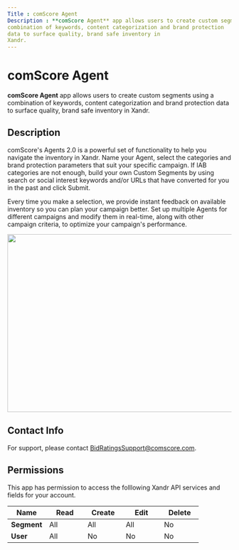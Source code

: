 ```yaml
---
Title : comScore Agent
Description : **comScore Agent** app allows users to create custom segments using a
combination of keywords, content categorization and brand protection
data to surface quality, brand safe inventory in
Xandr.
---
```



# comScore Agent



**comScore Agent** app allows users to create custom segments using a
combination of keywords, content categorization and brand protection
data to surface quality, brand safe inventory in
Xandr.

<div id="AMP-002__section-d4b88a38-7c32-43bd-a00d-ef33eb3d8d7b"
>

## Description

comScore's Agents 2.0 is a powerful set of functionality to help you
navigate the inventory in Xandr. Name your
Agent, select the categories and brand protection parameters that suit
your specific campaign. If IAB categories are not enough, build your own
Custom Segments by using search or social interest keywords and/or URLs
that have converted for you in the past and click Submit.

Every time you make a selection, we provide instant feedback on
available inventory so you can plan your campaign better. Set up
multiple Agents for different campaigns and modify them in real-time,
along with other campaign criteria, to optimize your campaign's
performance.

<div id="AMP-002__p-53b60958-a094-4d57-86a6-d16846876ae7" >

  

<div class="imagecenter">

<img src="../images/apps-marketplace/AMP1.jpeg"
id="AMP-002__image-5c58feee-5b8a-46a0-bd9c-1bd6457e386d"
class="image imagecenter" width="700" height="400" />



  







## Contact Info

For support, please contact BidRatingsSupport@comscore.com.





## Permissions

This app has permission to access the folllowing
Xandr API services and fields for your account.

<div id="AMP-002__p-1a237fe3-4553-47e2-807d-156c634d8874" >

<table id="AMP-002__table-c99aa9ea-4b63-463c-bb9f-3257905b03c4"
class="table frame-all">
<colgroup>
<col style="width: 20%" />
<col style="width: 20%" />
<col style="width: 20%" />
<col style="width: 20%" />
<col style="width: 20%" />
</colgroup>
<thead class="thead">
<tr class="header row">
<th id="AMP-002__table-c99aa9ea-4b63-463c-bb9f-3257905b03c4__entry__1"
class="entry align-center colsep-1 rowsep-1">Name</th>
<th id="AMP-002__table-c99aa9ea-4b63-463c-bb9f-3257905b03c4__entry__2"
class="entry align-center colsep-1 rowsep-1">Read</th>
<th id="AMP-002__table-c99aa9ea-4b63-463c-bb9f-3257905b03c4__entry__3"
class="entry align-center colsep-1 rowsep-1">Create</th>
<th id="AMP-002__table-c99aa9ea-4b63-463c-bb9f-3257905b03c4__entry__4"
class="entry align-center colsep-1 rowsep-1">Edit</th>
<th id="AMP-002__table-c99aa9ea-4b63-463c-bb9f-3257905b03c4__entry__5"
class="entry align-center colsep-1 rowsep-1">Delete</th>
</tr>
</thead>
<tbody class="tbody">
<tr class="odd row">
<td class="entry align-center colsep-1 rowsep-1"
headers="AMP-002__table-c99aa9ea-4b63-463c-bb9f-3257905b03c4__entry__1"><strong>Segment</strong></td>
<td class="entry align-center colsep-1 rowsep-1"
headers="AMP-002__table-c99aa9ea-4b63-463c-bb9f-3257905b03c4__entry__2">All</td>
<td class="entry align-center colsep-1 rowsep-1"
headers="AMP-002__table-c99aa9ea-4b63-463c-bb9f-3257905b03c4__entry__3">All</td>
<td class="entry align-center colsep-1 rowsep-1"
headers="AMP-002__table-c99aa9ea-4b63-463c-bb9f-3257905b03c4__entry__4">All</td>
<td class="entry align-center colsep-1 rowsep-1"
headers="AMP-002__table-c99aa9ea-4b63-463c-bb9f-3257905b03c4__entry__5">No</td>
</tr>
<tr class="even row">
<td class="entry align-center colsep-1 rowsep-1"
headers="AMP-002__table-c99aa9ea-4b63-463c-bb9f-3257905b03c4__entry__1"><strong>User</strong></td>
<td class="entry align-center colsep-1 rowsep-1"
headers="AMP-002__table-c99aa9ea-4b63-463c-bb9f-3257905b03c4__entry__2">All</td>
<td class="entry align-center colsep-1 rowsep-1"
headers="AMP-002__table-c99aa9ea-4b63-463c-bb9f-3257905b03c4__entry__3">No</td>
<td class="entry align-center colsep-1 rowsep-1"
headers="AMP-002__table-c99aa9ea-4b63-463c-bb9f-3257905b03c4__entry__4">No</td>
<td class="entry align-center colsep-1 rowsep-1"
headers="AMP-002__table-c99aa9ea-4b63-463c-bb9f-3257905b03c4__entry__5">No</td>
</tr>
</tbody>
</table>








